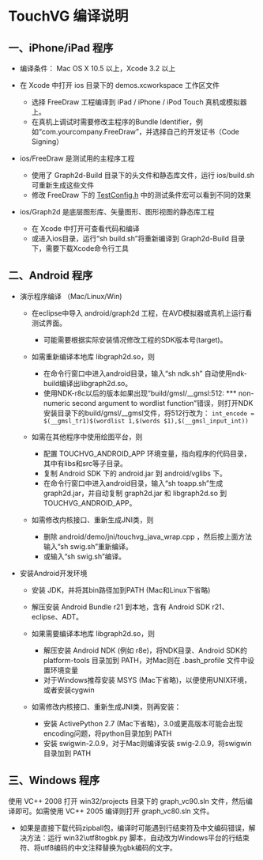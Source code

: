 # TouchVG 编译说明

## 一、iPhone/iPad 程序

* 编译条件： Mac OS X 10.5 以上，Xcode 3.2 以上

* 在 Xcode 中打开 ios 目录下的 demos.xcworkspace 工作区文件
  * 选择 FreeDraw 工程编译到 iPad / iPhone / iPod Touch 真机或模拟器上。
  * 在真机上调试时需要修改主程序的Bundle Identifier，例如“com.yourcompany.FreeDraw”，并选择自己的开发证书（Code Signing）

* ios/FreeDraw 是测试用的主程序工程
  * 使用了 Graph2d-Build 目录下的头文件和静态库文件，运行 ios/build.sh 可重新生成这些文件
  * 修改 FreeDraw 下的 [TestConfig.h](https://github.com/rhcad/touchvg/blob/master/ios/FreeDraw/Sources/TestConfig.h) 中的测试条件宏可以看到不同的效果

* ios/Graph2d 是底层图形库、矢量图形、图形视图的静态库工程
  * 在 Xcode 中打开可查看代码和编译
  * 或进入ios目录，运行“sh build.sh”将重新编译到 Graph2d-Build 目录下，需要下载Xcode命令行工具


## 二、Android 程序

* 演示程序编译 （Mac/Linux/Win)

  * 在eclipse中导入 android/graph2d 工程，在AVD模拟器或真机上运行看测试界面。
     * 可能需要根据实际安装情况修改工程的SDK版本号(target)。
  
  * 如需重新编译本地库 libgraph2d.so，则
     * 在命令行窗口中进入android目录，输入“sh ndk.sh” 自动使用ndk-build编译出libgraph2d.so。
     * 使用NDK-r8c以后的版本如果出现“build/gmsl/__gmsl:512: *** non-numeric second argument to wordlist function”错误，则打开NDK安装目录下的build/gmsl/__gmsl文件，将512行改为：
        `int_encode = $(__gmsl_tr1)$(wordlist 1,$(words $1),$(__gmsl_input_int))`
        
  * 如需在其他程序中使用绘图平台，则
     * 配置 TOUCHVG_ANDROID_APP 环境变量，指向程序的代码目录，其中有libs和src等子目录。
     * 复制 Android SDK 下的 android.jar 到 android/vglibs 下。
     * 在命令行窗口中进入android目录，输入“sh toapp.sh”生成graph2d.jar，并自动复制 graph2d.jar 和 libgraph2d.so 到 TOUCHVG_ANDROID_APP。
  
  * 如需修改内核接口、重新生成JNI类，则
     * 删除 android/demo/jni/touchvg_java_wrap.cpp ，然后按上面方法输入“sh swig.sh”重新编译。
     * 或输入“sh swig.sh”编译。

* 安装Android开发环境
  * 安装 JDK，并将其bin路径加到PATH (Mac和Linux下省略)
  * 解压安装 Android Bundle r21 到本地，含有 Android SDK r21、eclipse、ADT。
    
  * 如果需要编译本地库 libgraph2d.so，则
     * 解压安装 Android NDK (例如 r8e)，将NDK目录、Android SDK的 platform-tools 目录加到 PATH，对Mac则在 .bash_profile 文件中设置环境变量
     * 对于Windows推荐安装 MSYS (Mac下省略)，以便使用UNIX环境，或者安装cygwin
      
  * 如需修改内核接口、重新生成JNI类，则再安装：
     * 安装 ActivePython 2.7 (Mac下省略)，3.0或更高版本可能会出现encoding问题，将python目录加到 PATH
     * 安装 swigwin-2.0.9，对于Mac则编译安装 swig-2.0.9，将swigwin目录加到 PATH

## 三、Windows 程序

使用 VC++ 2008 打开 win32/projects 目录下的 graph_vc90.sln 文件，然后编译即可。如需使用 VC++ 2005 编译则打开 graph_vc80.sln 文件。
* 如果是直接下载代码zipball包，编译时可能遇到行结束符及中文编码错误，解决方法：运行 win32\utf8togbk.py 脚本，自动改为Windows平台的行结束符、将utf8编码的中文注释替换为gbk编码的文字。
